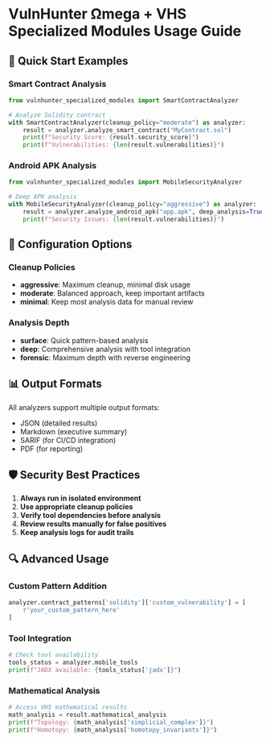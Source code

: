# VulnHunter Ωmega + VHS Specialized Modules Usage Guide

## 🎯 Quick Start Examples

### Smart Contract Analysis
```python
from vulnhunter_specialized_modules import SmartContractAnalyzer

# Analyze Solidity contract
with SmartContractAnalyzer(cleanup_policy="moderate") as analyzer:
    result = analyzer.analyze_smart_contract("MyContract.sol")
    print(f"Security Score: {result.security_score}")
    print(f"Vulnerabilities: {len(result.vulnerabilities)}")
```

### Android APK Analysis
```python
from vulnhunter_specialized_modules import MobileSecurityAnalyzer

# Deep APK analysis
with MobileSecurityAnalyzer(cleanup_policy="aggressive") as analyzer:
    result = analyzer.analyze_android_apk("app.apk", deep_analysis=True)
    print(f"Security Issues: {len(result.vulnerabilities)}")
```

## 🔧 Configuration Options

### Cleanup Policies
- **aggressive**: Maximum cleanup, minimal disk usage
- **moderate**: Balanced approach, keep important artifacts
- **minimal**: Keep most analysis data for manual review

### Analysis Depth
- **surface**: Quick pattern-based analysis
- **deep**: Comprehensive analysis with tool integration
- **forensic**: Maximum depth with reverse engineering

## 📊 Output Formats

All analyzers support multiple output formats:
- JSON (detailed results)
- Markdown (executive summary)
- SARIF (for CI/CD integration)
- PDF (for reporting)

## 🛡️ Security Best Practices

1. **Always run in isolated environment**
2. **Use appropriate cleanup policies**
3. **Verify tool dependencies before analysis**
4. **Review results manually for false positives**
5. **Keep analysis logs for audit trails**

## 🔍 Advanced Usage

### Custom Pattern Addition
```python
analyzer.contract_patterns['solidity']['custom_vulnerability'] = [
    r'your_custom_pattern_here'
]
```

### Tool Integration
```python
# Check tool availability
tools_status = analyzer.mobile_tools
print(f"JADX available: {tools_status['jadx']}")
```

### Mathematical Analysis
```python
# Access VHS mathematical results
math_analysis = result.mathematical_analysis
print(f"Topology: {math_analysis['simplicial_complex']}")
print(f"Homotopy: {math_analysis['homotopy_invariants']}")
```
